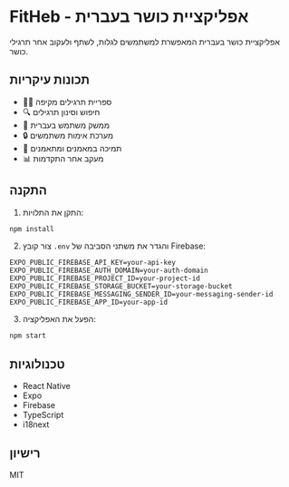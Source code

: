 # FitHeb - אפליקציית כושר בעברית

אפליקציית כושר בעברית המאפשרת למשתמשים לגלות, לשתף ולעקוב אחר תרגילי כושר.

## תכונות עיקריות

- 🏋️‍♂️ ספריית תרגילים מקיפה
- 🔍 חיפוש וסינון תרגילים
- 📱 ממשק משתמש בעברית
- 🔒 מערכת אימות משתמשים
- 👥 תמיכה במאמנים ומתאמנים
- 📊 מעקב אחר התקדמות

## התקנה

1. התקן את התלויות:
```bash
npm install
```

2. צור קובץ `.env` והגדר את משתני הסביבה של Firebase:
```
EXPO_PUBLIC_FIREBASE_API_KEY=your-api-key
EXPO_PUBLIC_FIREBASE_AUTH_DOMAIN=your-auth-domain
EXPO_PUBLIC_FIREBASE_PROJECT_ID=your-project-id
EXPO_PUBLIC_FIREBASE_STORAGE_BUCKET=your-storage-bucket
EXPO_PUBLIC_FIREBASE_MESSAGING_SENDER_ID=your-messaging-sender-id
EXPO_PUBLIC_FIREBASE_APP_ID=your-app-id
```

3. הפעל את האפליקציה:
```bash
npm start
```

## טכנולוגיות

- React Native
- Expo
- Firebase
- TypeScript
- i18next

## רישיון

MIT 
